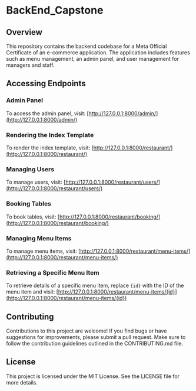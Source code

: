 # BackEnd_Capstone

## Overview

This repository contains the backend codebase for a Meta Official Certificate of an e-commerce application. The application includes features such as menu management, an admin panel, and user management for managers and staff.

## Accessing Endpoints

### Admin Panel
To access the admin panel, visit:
[http://127.0.0.1:8000/admin/](http://127.0.0.1:8000/admin/)

### Rendering the Index Template
To render the index template, visit:
[http://127.0.0.1:8000/restaurant/](http://127.0.0.1:8000/restaurant/)

### Managing Users
To manage users, visit:
[http://127.0.0.1:8000/restaurant/users/](http://127.0.0.1:8000/restaurant/users/)

### Booking Tables
To book tables, visit:
[http://127.0.0.1:8000/restaurant/booking/](http://127.0.0.1:8000/restaurant/booking/)

### Managing Menu Items
To manage menu items, visit:
[http://127.0.0.1:8000/restaurant/menu-items/](http://127.0.0.1:8000/restaurant/menu-items/)

### Retrieving a Specific Menu Item
To retrieve details of a specific menu item, replace `{id}` with the ID of the menu item and visit:
[http://127.0.0.1:8000/restaurant/menu-items/{id}](http://127.0.0.1:8000/restaurant/menu-items/{id})

## Contributing

Contributions to this project are welcome! If you find bugs or have suggestions for improvements, please submit a pull request. Make sure to follow the contribution guidelines outlined in the CONTRIBUTING.md file.

## License

This project is licensed under the MIT License. See the LICENSE file for more details.
